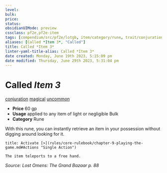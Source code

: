 ```yaml
---
level:
bulk:
price:
status:
obsidianUIMode: preview
cssclass: pf2e,pf2e-item
tags: [compendium/src/pf2e/lotgb, item/category/rune, trait/conjuration, trait/magical, trait/uncommon]
aliases: [Called *Item 3*, "Called"]
title: Called *Item 3*
linter-yaml-title-alias: Called *Item 3*
date created: Monday, June 19th 2023, 5:15:09 pm
date modified: Thursday, June 29th 2023, 5:31:04 pm
---
```


# Called *Item 3*

[conjuration](rules/traits/conjuration.md) [magical](rules/traits/magical.md) [uncommon](rules/traits/uncommon.md)  

- **Price** 60 gp
- **Usage** applied to any item of light or negligible Bulk
- **Category** Rune

With this rune, you can instantly retrieve an item in your possession without digging around looking for it.

```ad-embed-ability
title: Activate [>](rules/core-rulebook/chapter-9-playing-the-game.md#Actions "Single Action")

The item teleports to a free hand.
```

*Source: Lost Omens: The Grand Bazaar p. 88*
